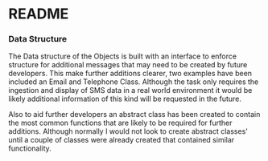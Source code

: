 # README #


### Data Structure ###

The Data structure of the Objects is built with an interface to enforce structure for additional messages that may need
to be created by future developers. This make further additions clearer, two examples have been included an Email and
Telephone Class. Although the task only requires the ingestion and display of SMS data in a real world environment it
would be likely additional information of this kind will be requested in the future.

Also to aid further developers an abstract class has been created to contain the most common functions that are likely
to be required for further additions. Although normally I would not look to create abstract classes' until a couple of
classes were already created that contained similar functionality.
